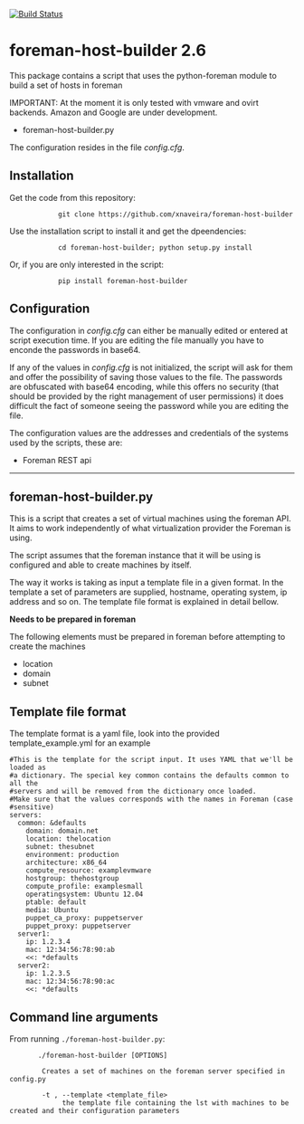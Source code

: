 [![Build Status](https://travis-ci.org/xnaveira/foreman-host-builder.svg?branch=master)](https://travis-ci.org/xnaveira/foreman-host-builder)

# foreman-host-builder 2.6

This package contains a script that uses the python-foreman module to build a set of hosts in foreman

IMPORTANT: At the moment it is only tested with vmware and ovirt backends. Amazon and Google are under development.

* foreman-host-builder.py

The configuration resides in the file *config.cfg*.

## Installation

Get the code from this repository:

                git clone https://github.com/xnaveira/foreman-host-builder

Use the installation script to install it and get the dpeendencies:

                cd foreman-host-builder; python setup.py install


Or, if you are only interested in the script:

                pip install foreman-host-builder

## Configuration

The configuration in *config.cfg* can either be manually edited or entered at script execution time. If you are editing the file manually you have to enconde the passwords in base64.

If any of the values in *config.cfg* is not initialized, the script will ask for them and offer the possibility of saving those values to the file. The passwords are obfuscated with base64 encoding, while this offers no security (that should be provided by the right management of user permissions) it does difficult the fact of someone seeing the password while you are editing the file.

The configuration values are the addresses and credentials of the systems used by the scripts, these are:

* Foreman REST api

----

## foreman-host-builder.py

This is a script that creates a set of virtual machines using the foreman API. It aims to work independently of what virtualization provider the Foreman is using.

The script assumes that the foreman instance that it will be using is configured and able to create machines by itself.

The way it works is taking as input a template file in a given format. In the template a set of parameters are supplied, hostname, operating system, ip address and so on. The template file format is explained in detail bellow.


**Needs to be prepared in foreman**

The following elements must be prepared in foreman before attempting to create the machines

* location
* domain
* subnet


## Template file format

The template format is a yaml file, look into the provided template_example.yml for an example

```
#This is the template for the script input. It uses YAML that we'll be loaded as
#a dictionary. The special key common contains the defaults common to all the
#servers and will be removed from the dictionary once loaded.
#Make sure that the values corresponds with the names in Foreman (case
#sensitive)
servers:
  common: &defaults
    domain: domain.net
    location: thelocation
    subnet: thesubnet
    environment: production
    architecture: x86_64
    compute_resource: examplevmware
    hostgroup: thehostgroup
    compute_profile: examplesmall
    operatingsystem: Ubuntu 12.04
    ptable: default
    media: Ubuntu
    puppet_ca_proxy: puppetserver
    puppet_proxy: puppetserver
  server1:
    ip: 1.2.3.4
    mac: 12:34:56:78:90:ab
    <<: *defaults
  server2:
    ip: 1.2.3.5
    mac: 12:34:56:78:90:ac
    <<: *defaults
```

## Command line arguments

From running `./foreman-host-builder.py`:

           ./foreman-host-builder [OPTIONS]
           
            Creates a set of machines on the foreman server specified in config.py
           
            -t , --template <template_file>
                 the template file containing the lst with machines to be created and their configuration parameters
           

 
